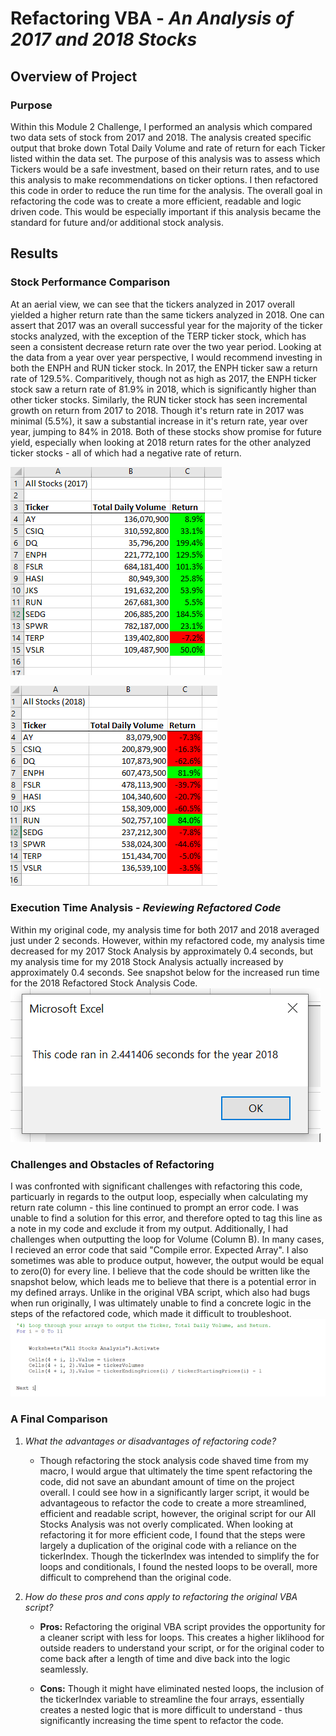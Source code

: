 # **Refactoring VBA** - *An Analysis of 2017 and 2018 Stocks*

## **Overview of Project**

### **Purpose**
Within this Module 2 Challenge, I performed an analysis which compared two data sets of stock from 2017 and 2018. The analysis created specific output that broke down Total Daily Volume and rate of return for each Ticker listed within the data set. 
The purpose of this analysis was to assess which Tickers would be a safe investment, based on their return rates, and to use this analysis to make recommendations on ticker options. I then refactored this code in order to reduce the run time for the analysis. The overall goal in refactoring the code was to create a more efficient, readable and logic driven code. This would be especially important if this analysis became the standard for future and/or additional stock analysis.  

## **Results**

### **Stock Performance Comparison**
At an aerial view, we can see that the tickers analyzed in 2017 overall yielded a higher return rate than the same tickers analyzed in 2018. One can assert that 2017 was an overall successful year for the majority of the ticker stocks analyzed, with the exception of the TERP ticker stock, which has seen a consistent decrease return rate over the two year period. 
Looking at the data from a year over year perspective, I would recommend investing in both the ENPH and RUN ticker stock. In 2017, the ENPH ticker saw a return rate of 129.5%. Comparitively, though not as high as 2017, the ENPH ticker stock saw a return rate of 81.9% in 2018, which is significantly higher than other ticker stocks. 
Similarly, the RUN ticker stock has seen incremental growth on return from 2017 to 2018. Though it's return rate in 2017 was minimal (5.5%), it saw a substantial increase in it's return rate, year over year, jumping to 84% in 2018. 
Both of these stocks show promise for future yield, especially when looking at 2018 return rates for the other analyzed ticker stocks - all of which had a negative rate of return. 


![**2017 Stock Analysis Snapshot**](https://github.com/mhenson1989/stock-analysis/blob/main/Resources/AllStocks_2017.PNG)


![**2018 Stock Analysis Snapshot**](https://github.com/mhenson1989/stock-analysis/blob/main/Resources/AllStocks_2018.PNG)

### **Execution Time Analysis - *Reviewing Refactored Code***
Within my original code, my analysis time for both 2017 and 2018 averaged just under 2 seconds. However, within my refactored code, my analysis time decreased for my 2017 Stock Analysis by approximately 0.4 seconds, but my analysis time for my 2018 Stock Analysis actually increased by approximately 0.4 seconds. See snapshot below for the increased run time for the 2018 Refactored Stock Analysis Code.
![Refactored 2018 Run Time](https://github.com/mhenson1989/stock-analysis/blob/main/Resources/VBA_Refactored_2018.PNG)

### **Challenges and Obstacles of Refactoring**
I was confronted with significant challenges with refactoring this code, particuarly in regards to the output loop, especially when calculating my return rate column - this line continued to prompt an error code. I was unable to find a solution for this error, and therefore opted to tag this line as a note in my code and exclude it from my output. Additionally, I had challenges when outputting the loop for Volume (Column B). In many cases, I recieved an error code that said "Compile error. Expected Array". I also sometimes was able to produce output, however, the output would be equal to zero(0) for every line. I believe that the code should be written like the snapshot below, which leads me to believe that there is a potential error in my defined arrays. Unlike in the original VBA script, which also had bugs when run originally, I was ultimately unable to find a concrete logic in the steps of the refactored code, which made it difficult to troubleshoot. 
![Refactored Code with Errors](https://github.com/mhenson1989/stock-analysis/blob/main/Resources/CodeSnippet_Step4.PNG)


### **A Final Comparison**


1. *What the advantages or disadvantages of refactoring code?*
	- Though refactoring the stock analysis code shaved time from my macro, I would argue that ultimately the time spent refactoring the code, did not save an abundant amount of time on the project overall. I could see how in a significantly larger script, it would be advantageous to refactor the code to create a more streamlined, efficient and readable script, however, the original script for our All Stocks Analysis was not overly complicated. When looking at refactoring it for more efficient code, I found that the steps were largely a duplication of the original code with a reliance on the tickerIndex. Though the tickerIndex was intended to simplify the for loops and conditionals, I found the nested loops to be overall, more difficult to comprehend than the original code. 


2. *How do these pros and cons apply to refactoring the original VBA script?*

	- **Pros:** Refactoring the original VBA script provides the opportunity for a cleaner script with less for loops. This creates a higher liklihood for outside readers to understand your script, or for the original coder to come back after a length of time and dive back into the logic seamlessly. 

	- **Cons:** Though it might have eliminated nested loops, the inclusion of the tickerIndex variable to streamline the four arrays, essentially creates a nested logic that is more difficult to understand - thus significantly increasing the time spent to refactor the code. 


